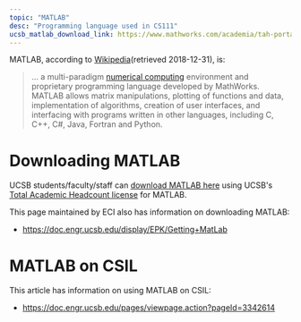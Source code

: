 ```yaml
---
topic: "MATLAB"
desc: "Programming language used in CS111"
ucsb_matlab_download_link: https://www.mathworks.com/academia/tah-portal/university-california-santa-barbara-40469638.html
---
```



MATLAB, according to
[Wikipedia](https://en.wikipedia.org/wiki/MATLAB)(retrieved
2018-12-31), is:

> ... a multi-paradigm
> [numerical computing](https://en.wikipedia.org/wiki/Numerical_analysis)
> environment and proprietary programming language developed by
> MathWorks. MATLAB allows matrix manipulations, plotting of functions
> and data, implementation of algorithms, creation of user interfaces,
> and interfacing with programs written in other languages, including
> C, C++, C#, Java, Fortran and Python.

# Downloading MATLAB

UCSB students/faculty/staff can [download MATLAB here]({{page.ucsb_matlab_download_link}})
using UCSB's [Total Academic Headcount license](http://www.software.ucsb.edu/info/matlab)
for MATLAB.

This page maintained by ECI also has information on downloading MATLAB:
* <https://doc.engr.ucsb.edu/display/EPK/Getting+MatLab>

# MATLAB on CSIL

This article has information on using MATLAB on CSIL:
* <https://doc.engr.ucsb.edu/pages/viewpage.action?pageId=3342614>
